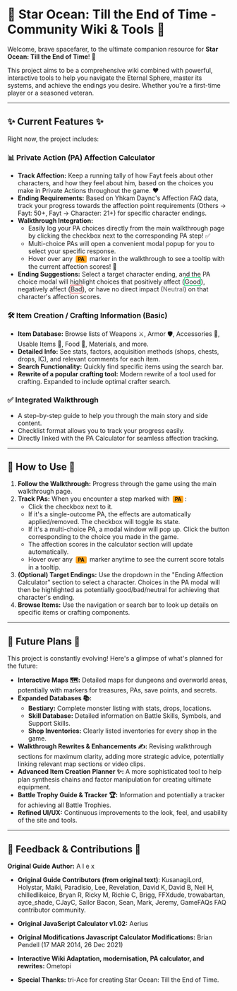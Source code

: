 # 🌟 Star Ocean: Till the End of Time - Community Wiki & Tools 🌟

Welcome, brave spacefarer, to the ultimate companion resource for **Star Ocean: Till the End of Time**! 🚀

This project aims to be a comprehensive wiki combined with powerful, interactive tools to help you navigate the Eternal Sphere, master its systems, and achieve the endings you desire. Whether you're a first-time player or a seasoned veteran.

---

## ✨ Current Features ✨

Right now, the project includes:

### 📊 Private Action (PA) Affection Calculator

*   **Track Affection:** Keep a running tally of how Fayt feels about other characters, and how they feel about him, based on the choices you make in Private Actions throughout the game. ❤️
*   **Ending Requirements:** Based on Yhkam Daync's Affection FAQ data, track your progress towards the affection point requirements (Others → Fayt: 50+, Fayt → Character: 21+) for specific character endings.
*   **Walkthrough Integration:**
    *   Easily log your PA choices directly from the main walkthrough page by clicking the checkbox next to the corresponding PA step! ✅
    *   Multi-choice PAs will open a convenient modal popup for you to select your specific response.
    *   Hover over any <span class="pa-marker" style="display:inline-block; background-color: #ffa726; color: #111; padding: 1px 5px; border-radius: 3px; font-size: 0.8em; font-weight: bold; margin: 0 3px;">PA</span> marker in the walkthrough to see a tooltip with the current affection scores! 🤔
*   **Ending Suggestions:** Select a target character ending, and the PA choice modal will highlight choices that positively affect (<span style="border:1px solid #00e676;">Good</span>), negatively affect (<span style="border:1px solid #ff5252;">Bad</span>), or have no direct impact (<span style="opacity: 0.7;">Neutral</span>) on that character's affection scores.

### 🛠️ Item Creation / Crafting Information (Basic)

*   **Item Database:** Browse lists of Weapons ⚔️, Armor 🛡️, Accessories 💍, Usable Items 🧪, Food 🍲, Materials, and more.
*   **Detailed Info:** See stats, factors, acquisition methods (shops, chests, drops, IC), and relevant comments for each item.
*   **Search Functionality:** Quickly find specific items using the search bar. 
*   **Rewrite of a popular crafting tool:** Modern rewrite of a tool used for crafting. Expanded to include optimal crafter search. 

### ✅ Integrated Walkthrough

*   A step-by-step guide to help you through the main story and side content.
*   Checklist format allows you to track your progress easily.
*   Directly linked with the PA Calculator for seamless affection tracking.

---

## 🧭 How to Use 🧭

1.  **Follow the Walkthrough:** Progress through the game using the main walkthrough page.
2.  **Track PAs:** When you encounter a step marked with <span class="pa-marker" style="display:inline-block; background-color: #ffa726; color: #111; padding: 1px 5px; border-radius: 3px; font-size: 0.8em; font-weight: bold; margin: 0 3px;">PA</span>:
    *   Click the checkbox next to it.
    *   If it's a single-outcome PA, the effects are automatically applied/removed. The checkbox will toggle its state.
    *   If it's a multi-choice PA, a modal window will pop up. Click the button corresponding to the choice you made in the game.
    *   The affection scores in the calculator section will update automatically.
    *   Hover over any <span class="pa-marker" style="display:inline-block; background-color: #ffa726; color: #111; padding: 1px 5px; border-radius: 3px; font-size: 0.8em; font-weight: bold; margin: 0 3px;">PA</span> marker anytime to see the current score totals in a tooltip.
3.  **(Optional) Target Endings:** Use the dropdown in the "Ending Affection Calculator" section to select a character. Choices in the PA modal will then be highlighted as potentially good/bad/neutral for achieving that character's ending.
4.  **Browse Items:** Use the navigation or search bar to look up details on specific items or crafting components.

---

## 🚀 Future Plans 🚀

This project is constantly evolving! Here's a glimpse of what's planned for the future:

*   **Interactive Maps 🗺️:** Detailed maps for dungeons and overworld areas, potentially with markers for treasures, PAs, save points, and secrets.
*   **Expanded Databases 📚:**
    *   **Bestiary:** Complete monster listing with stats, drops, locations.
    *   **Skill Database:** Detailed information on Battle Skills, Symbols, and Support Skills.
    *   **Shop Inventories:** Clearly listed inventories for every shop in the game.
*   **Walkthrough Rewrites & Enhancements ✍️:** Revising walkthrough sections for maximum clarity, adding more strategic advice, potentially linking relevant map sections or video clips.
*   **Advanced Item Creation Planner ✨:** A more sophisticated tool to help plan synthesis chains and factor manipulation for creating ultimate equipment.
*   **Battle Trophy Guide & Tracker 🏆:** Information and potentially a tracker for achieving all Battle Trophies.
*   **Refined UI/UX:** Continuous improvements to the look, feel, and usability of the site and tools.

---

## 📣 Feedback & Contributions 📣
**Original Guide Author:** A I e x

*   **Original Guide Contributors (from original text)**: KusanagiLord, Holystar, Maiki, Paradisio, Lee, Revelation, David K, David B, Neil H, chilledlikeice, Bryan R, Ricky M, Richie C, Brigg, FFXdude,       trowabartan, ayce_shade, CJayC, Sailor Bacon, Sean, Mark, Jeremy, GameFAQs FAQ contributor community.
*   **Original JavaScript Calculator v1.02:** Aerius
*   **Original Modifications Javascript Calculator Modifications:** Brian Pendell (17 MAR 2014, 26 Dec 2021)
*   **Interactive Wiki Adaptation, modernisation, PA calculator, and rewrites:** Ometopi

*   **Special Thanks:** tri-Ace for creating Star Ocean: Till the End of Time.

